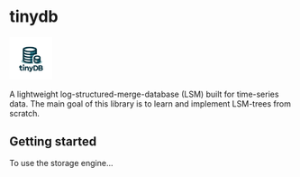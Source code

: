 # tinydb

<img src="docs/tinydb_logo.png" alt="tinydb" width="15%" height="auto">

A lightweight log-structured-merge-database (LSM) built for time-series data. The main goal of this library is to learn and implement LSM-trees from scratch.


## Getting started

To use the storage engine...